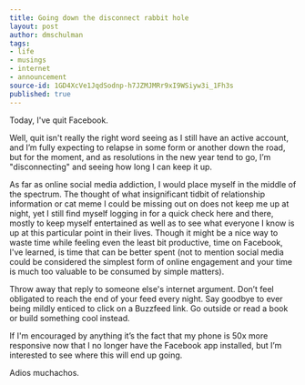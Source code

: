 ```yaml
---
title: Going down the disconnect rabbit hole
layout: post
author: dmschulman
tags:
- life
- musings
- internet
- announcement
source-id: 1GD4XcVe1JqdSodnp-h7JZMJMRr9xI9WSiyw3i_1Fh3s
published: true
---
```

Today, I've quit Facebook.

Well, quit isn't really the right word seeing as I still have an active account, and I’m fully expecting to relapse in some form or another down the road, but for the moment, and as resolutions in the new year tend to go, I’m "disconnecting" and seeing how long I can keep it up.

As far as online social media addiction, I would place myself in the middle of the spectrum. The thought of what insignificant tidbit of relationship information or cat meme I could be missing out on does not keep me up at night, yet I still find myself logging in for a quick check here and there, mostly to keep myself entertained as well as to see what everyone I know is up at this particular point in their lives. Though it might be a nice way to waste time while feeling even the least bit productive, time on Facebook, I've learned, is time that can be better spent (not to mention social media could be considered the simplest form of online engagement and your time is much too valuable to be consumed by simple matters).

Throw away that reply to someone else's internet argument. Don’t feel obligated to reach the end of your feed every night. Say goodbye to ever being mildly enticed to click on a Buzzfeed link. Go outside or read a book or build something cool instead.

If I'm encouraged by anything it’s the fact that my phone is 50x more responsive now that I no longer have the Facebook app installed, but I’m interested to see where this will end up going.

Adios muchachos.

